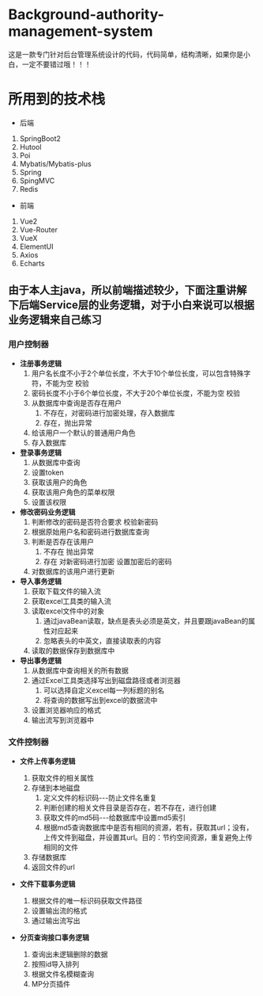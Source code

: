 # Background-authority-management-system
这是一款专门针对后台管理系统设计的代码，代码简单，结构清晰，如果你是小白，一定不要错过哦！！！

# 所用到的技术栈
- 后端
 1. SpringBoot2
 2. Hutool
 3. Poi
 4. Mybatis/Mybatis-plus
 5. Spring
 6. SpingMVC
 7. Redis
- 前端
 1. Vue2
 2. Vue-Router
 3. VueX
 4. ElementUI
 5. Axios
 6. Echarts
## 由于本人主java，所以前端描述较少，下面注重讲解下后端Service层的业务逻辑，对于小白来说可以根据业务逻辑来自己练习
### 用户控制器

- **注册事务逻辑**
  1. 用户名长度不小于2个单位长度，不大于10个单位长度，可以包含特殊字符，不能为空 校验
  2. 密码长度不小于6个单位长度，不大于20个单位长度，不能为空 校验
  3. 从数据库中查询是否存在用户
     1. 不存在，对密码进行加密处理，存入数据库
     2. 存在，抛出异常
  4. 给该用户一个默认的普通用户角色
  5. 存入数据库
- **登录事务逻辑**
  1. 从数据库中查询
  2. 设置token
  3. 获取该用户的角色
  4. 获取该用户角色的菜单权限
  5. 设置该权限
- **修改密码业务逻辑**
  1. 判断修改的密码是否符合要求 校验新密码
  2. 根据原始用户名和密码进行数据库查询
  3. 判断是否存在该用户
     1. 不存在 抛出异常
     2. 存在 对新密码进行加密 设置加密后的密码
  4. 对数据库的该用户进行更新
- **导入事务逻辑**
  1. 获取下载文件的输入流
  2. 获取excel工具类的输入流
  3. 读取excel文件中的对象
     1. 通过javaBean读取，缺点是表头必须是英文，并且要跟javaBean的属性对应起来
     2. 忽略表头的中英文，直接读取表的内容
  4. 读取的数据保存到数据库中
- **导出事务逻辑**
  1. 从数据库中查询相关的所有数据
  2. 通过Excel工具类选择写出到磁盘路径或者浏览器
     1. 可以选择自定义excel每一列标题的别名
     2. 将查询的数据写出到excel的数据流中
  3. 设置浏览器响应的格式
  4. 输出流写到浏览器中

### 文件控制器

- **文件上传事务逻辑**
  1. 获取文件的相关属性
  2. 存储到本地磁盘
     1. 定义文件的标识码---防止文件名重复
     2. 判断创建的相关文件目录是否存在，若不存在，进行创建
     3. 获取文件的md5码---给数据库中设置md5索引
     4. 根据md5查询数据库中是否有相同的资源，若有，获取其url；没有，上传文件到磁盘，并设置其url。目的：节约空间资源，重复避免上传相同的文件
  3. 存储数据库
  4. 返回文件的url

- **文件下载事务逻辑**
  1. 根据文件的唯一标识码获取文件路径
  2. 设置输出流的格式
  3. 通过输出流写出

- **分页查询接口事务逻辑**
  1. 查询出未逻辑删除的数据
  2. 按照id导入排列
  3. 根据文件名模糊查询
  4. MP分页插件

